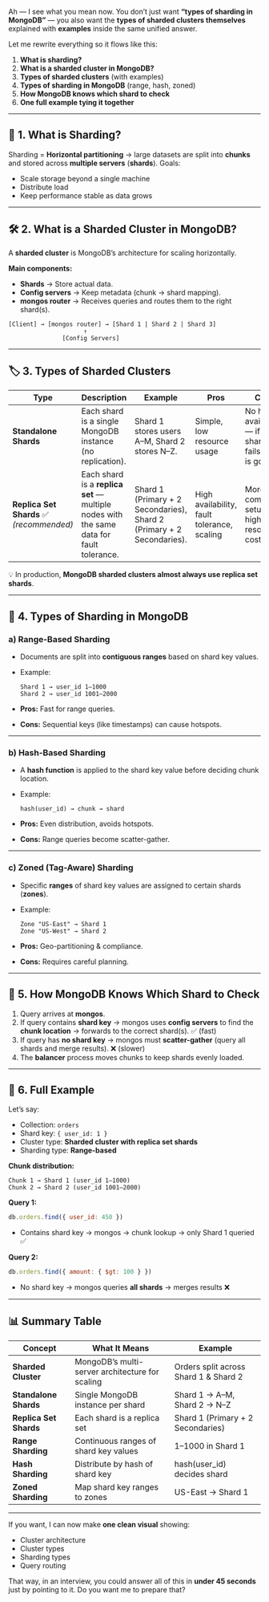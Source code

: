 Ah — I see what you mean now.
You don’t just want **“types of sharding in MongoDB”** — you also want the **types of sharded clusters themselves** explained with **examples** inside the same unified answer.

Let me rewrite everything so it flows like this:

1. **What is sharding?**
2. **What is a sharded cluster in MongoDB?**
3. **Types of sharded clusters** (with examples)
4. **Types of sharding in MongoDB** (range, hash, zoned)
5. **How MongoDB knows which shard to check**
6. **One full example tying it together**

---

## **📌 1. What is Sharding?**

Sharding = **Horizontal partitioning** → large datasets are split into **chunks** and stored across **multiple servers** (**shards**).
Goals:

* Scale storage beyond a single machine
* Distribute load
* Keep performance stable as data grows

---

## **🛠 2. What is a Sharded Cluster in MongoDB?**

A **sharded cluster** is MongoDB’s architecture for scaling horizontally.

**Main components:**

* **Shards** → Store actual data.
* **Config servers** → Keep metadata (chunk → shard mapping).
* **mongos router** → Receives queries and routes them to the right shard(s).

```
[Client] → [mongos router] → [Shard 1 | Shard 2 | Shard 3]
                     ↑
               [Config Servers]
```

---

## **🏷 3. Types of Sharded Clusters**

| Type                                     | Description                                                                              | Example                                                               | Pros                                        | Cons                                                    |
| ---------------------------------------- | ---------------------------------------------------------------------------------------- | --------------------------------------------------------------------- | ------------------------------------------- | ------------------------------------------------------- |
| **Standalone Shards**                    | Each shard is a single MongoDB instance (no replication).                                | Shard 1 stores users A–M, Shard 2 stores N–Z.                         | Simple, low resource usage                  | No high availability — if one shard fails, data is gone |
| **Replica Set Shards** ✅ *(recommended)* | Each shard is a **replica set** — multiple nodes with the same data for fault tolerance. | Shard 1 (Primary + 2 Secondaries), Shard 2 (Primary + 2 Secondaries). | High availability, fault tolerance, scaling | More complex setup, higher resource cost                |

💡 In production, **MongoDB sharded clusters almost always use replica set shards**.

---

## **🔑 4. Types of Sharding in MongoDB**

### **a) Range-Based Sharding**

* Documents are split into **contiguous ranges** based on shard key values.
* Example:

  ```
  Shard 1 → user_id 1–1000
  Shard 2 → user_id 1001–2000
  ```
* **Pros:** Fast for range queries.
* **Cons:** Sequential keys (like timestamps) can cause hotspots.

---

### **b) Hash-Based Sharding**

* A **hash function** is applied to the shard key value before deciding chunk location.
* Example:

  ```
  hash(user_id) → chunk → shard
  ```
* **Pros:** Even distribution, avoids hotspots.
* **Cons:** Range queries become scatter-gather.

---

### **c) Zoned (Tag-Aware) Sharding**

* Specific **ranges** of shard key values are assigned to certain shards (**zones**).
* Example:

  ```
  Zone "US-East" → Shard 1
  Zone "US-West" → Shard 2
  ```
* **Pros:** Geo-partitioning & compliance.
* **Cons:** Requires careful planning.

---

## **📍 5. How MongoDB Knows Which Shard to Check**

1. Query arrives at **mongos**.
2. If query contains **shard key** → mongos uses **config servers** to find the **chunk location** → forwards to the correct shard(s). ✅ (fast)
3. If query has **no shard key** → mongos must **scatter-gather** (query all shards and merge results). ❌ (slower)
4. The **balancer** process moves chunks to keep shards evenly loaded.

---

## **📌 6. Full Example**

Let’s say:

* Collection: `orders`
* Shard key: `{ user_id: 1 }`
* Cluster type: **Sharded cluster with replica set shards**
* Sharding type: **Range-based**

**Chunk distribution:**

```
Chunk 1 → Shard 1 (user_id 1–1000)
Chunk 2 → Shard 2 (user_id 1001–2000)
```

**Query 1:**

```js
db.orders.find({ user_id: 450 })
```

* Contains shard key → mongos → chunk lookup → only Shard 1 queried ✅

**Query 2:**

```js
db.orders.find({ amount: { $gt: 100 } })
```

* No shard key → mongos queries **all shards** → merges results ❌

---

## **📊 Summary Table**

| Concept                | What It Means                                   | Example                               |
| ---------------------- | ----------------------------------------------- | ------------------------------------- |
| **Sharded Cluster**    | MongoDB’s multi-server architecture for scaling | Orders split across Shard 1 & Shard 2 |
| **Standalone Shards**  | Single MongoDB instance per shard               | Shard 1 → A–M, Shard 2 → N–Z          |
| **Replica Set Shards** | Each shard is a replica set                     | Shard 1 (Primary + 2 Secondaries)     |
| **Range Sharding**     | Continuous ranges of shard key values           | 1–1000 in Shard 1                     |
| **Hash Sharding**      | Distribute by hash of shard key                 | hash(user\_id) decides shard          |
| **Zoned Sharding**     | Map shard key ranges to zones                   | US-East → Shard 1                     |

---

If you want, I can now make **one clean visual** showing:

* Cluster architecture
* Cluster types
* Sharding types
* Query routing

That way, in an interview, you could answer all of this in **under 45 seconds** just by pointing to it.
Do you want me to prepare that?
